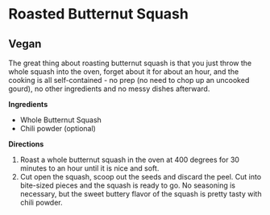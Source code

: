Roasted Butternut Squash
========================

Vegan
-----

The great thing about roasting butternut squash is that you just throw the whole squash into the oven, forget about it for about an hour, and the cooking is all self-contained - no prep (no need to chop up an uncooked gourd), no other ingredients and no messy dishes afterward.

__Ingredients__

* Whole Butternut Squash
* Chili powder (optional)

__Directions__

1. Roast a whole butternut squash in the oven at 400 degrees for 30 minutes to an hour until it is nice and soft.
2. Cut open the squash, scoop out the seeds and discard the peel. Cut into bite-sized pieces and the squash is ready to go. No seasoning is necessary, but the sweet buttery flavor of the squash is pretty tasty with chili powder.